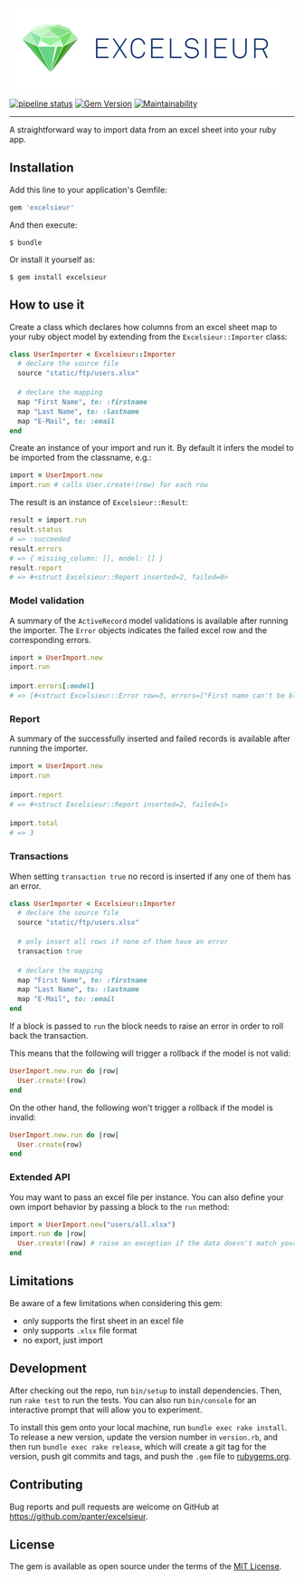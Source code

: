 <img src="docs/excelsieur-logo.png" width="480">

[![pipeline status](https://git.panter.ch/open-source/excelsieur/badges/master/pipeline.svg)](https://git.panter.ch/open-source/excelsieur/commits/master)
[![Gem Version](https://badge.fury.io/rb/excelsieur.svg)](https://badge.fury.io/rb/excelsieur)
[![Maintainability](https://api.codeclimate.com/v1/badges/657ecb9ccf29186a1377/maintainability)](https://codeclimate.com/github/panter/excelsieur/maintainability)

---

A straightforward way to import data from an excel sheet into your ruby app.

## Installation

Add this line to your application's Gemfile:

```ruby
gem 'excelsieur'
```

And then execute:

    $ bundle

Or install it yourself as:

    $ gem install excelsieur

## How to use it

Create a class which declares how columns from an excel sheet map to your ruby object model by extending from the `Excelsieur::Importer` class:

```ruby
class UserImporter < Excelsieur::Importer
  # declare the source file
  source "static/ftp/users.xlsx"

  # declare the mapping
  map "First Name", to: :firstname
  map "Last Name", to: :lastname
  map "E-Mail", to: :email
end
```

Create an instance of your import and run it. By default it infers the model
to be imported from the classname, e.g.:

```ruby
import = UserImport.new
import.run # calls User.create!(row) for each row
```

The result is an instance of `Excelsieur::Result`:

```ruby
result = import.run
result.status
# => :succeeded
result.errors
# => { missing_column: [], model: [] }
result.report
# => #<struct Excelsieur::Report inserted=2, failed=0>
```

### Model validation

A summary of the `ActiveRecord` model validations is available after running
the importer. The `Error` objects indicates the failed excel row and the
corresponding errors.

```ruby
import = UserImport.new
import.run

import.errors[:model]
# => [#<struct Excelsieur::Error row=3, errors=["First name can't be blank"]>]
```

### Report

A summary of the successfully inserted and failed records is available after
running the importer.

```ruby
import = UserImport.new
import.run

import.report
# => #<struct Excelsieur::Report inserted=2, failed=1>

import.total
# => 3
```

### Transactions

When setting `transaction true` no record is inserted if any one of them has an error.

```ruby
class UserImporter < Excelsieur::Importer
  # declare the source file
  source "static/ftp/users.xlsx"

  # only insert all rows if none of them have an error
  transaction true

  # declare the mapping
  map "First Name", to: :firstname
  map "Last Name", to: :lastname
  map "E-Mail", to: :email
end
```

If a block is passed to `run` the block needs to raise an error in order to
roll back the transaction.

This means that the following will trigger a rollback if the model is not
valid:

```ruby
UserImport.new.run do |row|
  User.create!(row)
end
```

On the other hand, the following won't trigger a rollback if the model is
invalid:

```ruby
UserImport.new.run do |row|
  User.create(row)
end
```


### Extended API

You may want to pass an excel file per instance. You can also define your own
import behavior by passing a block to the `run` method:

```ruby
import = UserImport.new("users/all.xlsx")
import.run do |row|
  User.create!(row) # raise an exception if the data doesn't match your expectations
end
```

## Limitations
Be aware of a few limitations when considering this gem:
- only supports the first sheet in an excel file
- only supports `.xlsx` file format
- no export, just import

## Development

After checking out the repo, run `bin/setup` to install dependencies. Then, run `rake test` to run the tests. You can also run `bin/console` for an interactive prompt that will allow you to experiment.

To install this gem onto your local machine, run `bundle exec rake install`. To release a new version, update the version number in `version.rb`, and then run `bundle exec rake release`, which will create a git tag for the version, push git commits and tags, and push the `.gem` file to [rubygems.org](https://rubygems.org).

## Contributing

Bug reports and pull requests are welcome on GitHub at https://github.com/panter/excelsieur.

## License

The gem is available as open source under the terms of the [MIT License](https://opensource.org/licenses/MIT).
